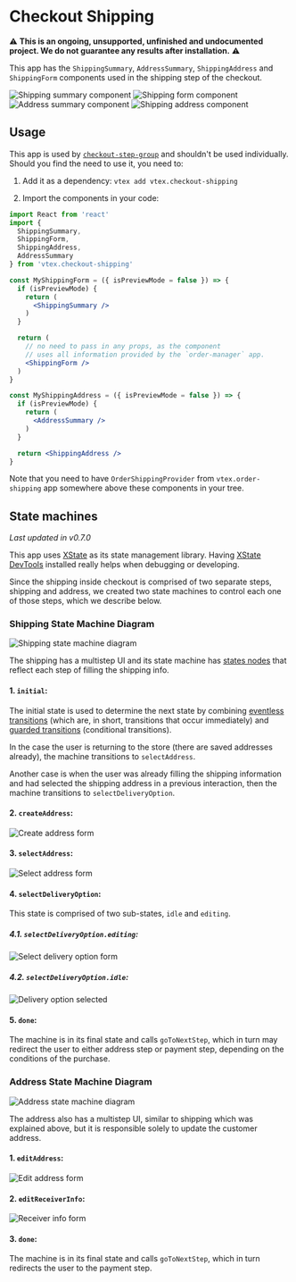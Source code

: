 # Checkout Shipping

⚠️ **This is an ongoing, unsupported, unfinished and undocumented project. We do not guarantee any results after installation.** ⚠️

This app has the `ShippingSummary`, `AddressSummary`, `ShippingAddress` and `ShippingForm` components used in the shipping step of the checkout.

![Shipping summary component](./images/shipping_summary.png)
![Shipping form component](./images/form_postal_code.png)
![Address summary component](./images/address_summary.png)
![Shipping address component](./images/form_fill_address.png)

## Usage

This app is used by [`checkout-step-group`](https://github.com/vtex-apps/checkout-step-group) and shouldn't be used individually. Should you find the need to use it, you need to:

1. Add it as a dependency: `vtex add vtex.checkout-shipping`

2. Import the components in your code:

```jsx
import React from 'react'
import {
  ShippingSummary,
  ShippingForm,
  ShippingAddress,
  AddressSummary
} from 'vtex.checkout-shipping'

const MyShippingForm = ({ isPreviewMode = false }) => {
  if (isPreviewMode) {
    return (
      <ShippingSummary />
    )
  }

  return (
    // no need to pass in any props, as the component
    // uses all information provided by the `order-manager` app.
    <ShippingForm />
  )
}

const MyShippingAddress = ({ isPreviewMode = false }) => {
  if (isPreviewMode) {
    return (
      <AddressSummary />
    )
  }

  return <ShippingAddress />
}
```

Note that you need to have `OrderShippingProvider` from `vtex.order-shipping` app somewhere above these components in your tree.

## State machines

_Last updated in v0.7.0_

This app uses [XState](https://xstate.js.org/) as its state management library. Having [XState DevTools](https://github.com/amitnovick/xstate-devtools) installed really helps when debugging or developing.

Since the shipping inside checkout is comprised of two separate steps, shipping and address, we created two state machines to control each one of those steps, which we describe below.

### Shipping State Machine Diagram

![Shipping state machine diagram](./images/shipping_state_machine.png)

The shipping has a multistep UI and its state machine has [states nodes](https://xstate.js.org/docs/guides/statenodes.html) that reflect each step of filling the shipping info.

#### 1. `initial`:

The initial state is used to determine the next state by combining [eventless transitions](https://xstate.js.org/docs/guides/transitions.html#eventless-always-transitions) (which are, in short, transitions that occur immediately) and [guarded transitions](https://xstate.js.org/docs/guides/guards.html#guarded-transitions) (conditional transitions).

In the case the user is returning to the store (there are saved addresses already), the machine transitions to `selectAddress`.

Another case is when the user was already filling the shipping information and had selected the shipping address in a previous interaction, then the machine transitions to `selectDeliveryOption`.

#### 2. `createAddress`:

![Create address form](./images/form_postal_code.png)

#### 3. `selectAddress`:

![Select address form](./images/form_select_address.png)

#### 4. `selectDeliveryOption`:

This state is comprised of two sub-states, `idle` and `editing`.

##### 4.1. `selectDeliveryOption.editing`:

![Select delivery option form](./images/form_delivery_options.png)

##### 4.2. `selectDeliveryOption.idle`:

![Delivery option selected](./images/form_delivery_confirmation.png)

#### 5. `done`:

The machine is in its final state and calls `goToNextStep`, which in turn may redirect the user to either address step or payment step, depending on the conditions of the purchase.

### Address State Machine Diagram

![Address state machine diagram](./images/address_state_machine.png)

The address also has a multistep UI, similar to shipping which was explained above, but it is responsible solely to update the customer address.

#### 1. `editAddress`:

![Edit address form](./images/form_fill_address.png)

#### 2. `editReceiverInfo`:

![Receiver info form](./images/form_receiver_info.png)

#### 3. `done`:

The machine is in its final state and calls `goToNextStep`, which in turn redirects the user to the payment step.

